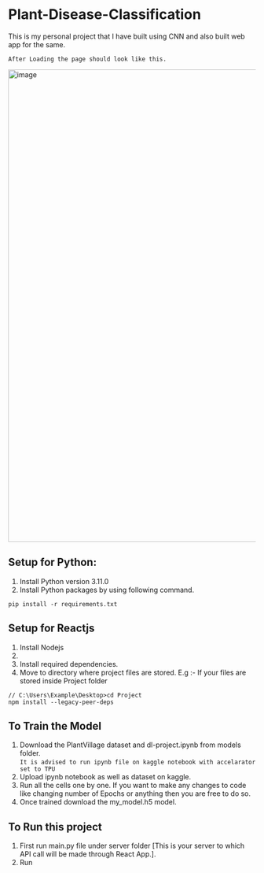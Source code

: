 # Plant-Disease-Classification
This is my personal project that I have built using CNN and also built web app for the same.

`After Loading the page should look like this.`

<img width="960" alt="image" src="https://github.com/sohelkh1211/Plant-Disease-Classification/assets/125993375/aa92397f-c6f8-4055-8e13-9d325adce8ad">

<h2>Setup for Python:</h2>

1. Install Python version 3.11.0
2. Install Python packages by using following command.

```
pip install -r requirements.txt
```

<h2>Setup for Reactjs</h2>

1. Install Nodejs
2. 
3. Install required dependencies.
4. Move to directory where project files are stored.
E.g :- If your files are stored inside Project folder

```
// C:\Users\Example\Desktop>cd Project
npm install --legacy-peer-deps
```

<h2>To Train the Model</h2>

1. Download the PlantVillage dataset and dl-project.ipynb from models folder. <br/>
   `It is advised to run ipynb file on kaggle notebook with accelarator set to TPU`
2. Upload ipynb notebook as well as dataset on kaggle.
3. Run all the cells one by one. If you want to make any changes to code like changing number of Epochs or anything then you are free to do so.
4. Once trained download the my_model.h5 model.

<h2>To Run this project</h2>

1. First run main.py file under server folder [This is your server to which API call will be made through React App.].
2. Run 
